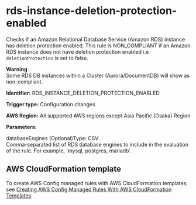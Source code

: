 # rds\-instance\-deletion\-protection\-enabled<a name="rds-instance-deletion-protection-enabled"></a>

Checks if an Amazon Relational Database Service \(Amazon RDS\) instance has deletion protection enabled\. This rule is NON\_COMPLIANT if an Amazon RDS instance does not have deletion protection enabled i\.e `deletionProtection` is set to false\. 

**Warning**  
Some RDS DB instances within a Cluster \(Aurora/DocumentDB\) will show as non\-compliant\.

**Identifier:** RDS\_INSTANCE\_DELETION\_PROTECTION\_ENABLED

**Trigger type:** Configuration changes

**AWS Region:** All supported AWS regions except Asia Pacific \(Osaka\) Region

**Parameters:**

databaseEngines \(Optional\)Type: CSV  
Comma\-separated list of RDS database engines to include in the evaluation of the rule\. For example, 'mysql, postgres, mariadb'\.

## AWS CloudFormation template<a name="w29aac11c33c17b7d263c17"></a>

To create AWS Config managed rules with AWS CloudFormation templates, see [Creating AWS Config Managed Rules With AWS CloudFormation Templates](aws-config-managed-rules-cloudformation-templates.md)\.